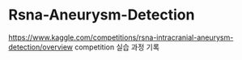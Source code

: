 # Rsna-Aneurysm-Detection
https://www.kaggle.com/competitions/rsna-intracranial-aneurysm-detection/overview competition 실습 과정 기록
